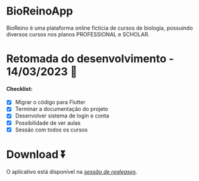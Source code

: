 # BioReinoApp
BioReino é uma plataforma online fictícia de cursos de biologia, possuindo diversos cursos nos planos PROFESSIONAL e SCHOLAR.

# Retomada do desenvolvimento - 14/03/2023 🎉 

#### Checklist:
- [x] Migrar o código para Flutter
- [x] Terminar a documentação do projeto
- [x] Desenvolver sistema de login e conta
- [x] Possibilidade de ver aulas
- [x] Sessão com todos os cursos

# Download ⏬

O aplicativo está disponível na <a href="https://github.com/AraraDevs/bioreino-android/releases">*sessão de realeases*</a>.

